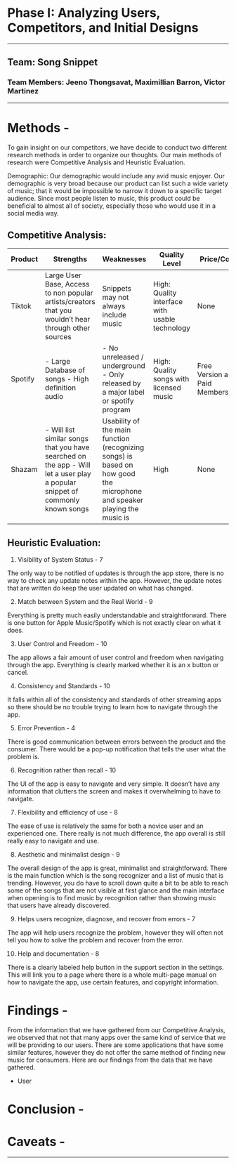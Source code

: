 # Phase I: Analyzing Users, Competitors, and Initial Designs
---
## Team: Song Snippet
### Team Members: Jeeno Thongsavat, Maximillian Barron, Victor Martinez
---
# Methods -
To gain insight on our competitors, we have decide to conduct two different research methods in order to organize our thoughts. Our main methods of research were Competitive Analysis and Heuristic Evaluation.

Demographic:
Our demographic would include any avid music enjoyer. Our demographic is very broad because our product can list such a wide variety of music; that it would be impossible to narrow it down to a specific target audience. Since most people listen to music, this product could be beneficial to almost all of society, especially those who would use it in a social media way.


## Competitive Analysis:
|  Product | Strengths  | Weaknesses  | Quality Level  |  Price/Cost | Platform  |
|---|---|---|---|---|---|
| Tiktok | Large User Base, Access to non popular artists/creators that you wouldn’t hear through other sources  | Snippets may not always include music  | High: Quality interface with usable technology | None | Web and Mobile App  |
| Spotify  | - Large Database of songs - High definition audio | - No unreleased / underground - Only released by a major label or spotify program | High: Quality songs with licensed music  | Free Version and Paid Membership  | Mobile, Web, Smart Devices, and Game Consoles  |
| Shazam | - Will list similar songs that you have searched on the app - Will let a user play a popular snippet of commonly known songs | Usability of the main function (recognizing songs) is based on how good the microphone and speaker playing the music is | High | None  | Mobile and Web |

## Heuristic Evaluation:
1. Visibility of System Status - 7

The only way to be notified of updates is through the app store, there is no way to check any update notes within the app. However, the update notes that are written do keep the user updated on what has changed. 

2. Match between System and the Real World - 9 

Everything is pretty much easily understandable and straightforward. There is one button for Apple Music/Spotify which is not exactly clear on what it does. 

3. User Control and Freedom - 10

The app allows a fair amount of user control and freedom when navigating through the app. Everything is clearly marked whether it is an x button or cancel. 

4. Consistency and Standards - 10

It falls within all of the consistency and standards of other streaming apps so there should be no trouble trying to learn how to navigate through the app.

5. Error Prevention - 4

There is good communication between errors between the product and the consumer. There would be a pop-up notification that tells the user what the problem is.

6. Recognition rather than recall - 10

The UI of the app is easy to navigate and very simple. It doesn’t have any information that clutters the screen and makes it overwhelming to have to navigate. 

7. Flexibility and efficiency of use - 8

The ease of use is relatively the same for both a novice user and an experienced one. There really is not much difference, the app overall is still really easy to navigate and use. 

8. Aesthetic and minimalist design - 9

The overall design of the app is great, minimalist and straightforward. There is the main function which is the song recognizer and a list of music that is trending. However, you do have to scroll down quite a bit to be able to reach some of the songs that are not visible at first glance and the main interface when opening is to find music by recognition rather than showing music that users have already discovered.

9. Helps users recognize, diagnose, and recover from errors - 7

The app will help users recognize the problem, however they will often not tell you how to solve the problem and recover from the error.

10. Help and documentation - 8

There is a clearly labeled help button in the support section in the settings. This will link you to a page where there is a whole multi-page manual on how to navigate the app, use certain features, and copyright information. 

# Findings - 
From the information that we have gathered from our Competitive Analysis, we observed that not that many apps over the same kind of service that we will be providing to our users. There are some applications that have some similar features, however they do not offer the same method of finding new music for consumers. Here are our findings from the data that we have gathered.

* User

# Conclusion -


# Caveats -

---
